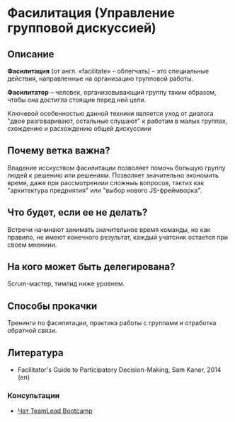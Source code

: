 # Фасилитация (Управление групповой дискуссией)
## Описание
**Фасилитация** (от англ. «facilitate» – облегчать) – это специальные действия, направленные на организацию групповой работы. 

**Фасилитатор** – человек, организовывающий группу таким образом, чтобы она достигла стоящие перед ней цели.

Ключевой особенностью данной техники является уход от диалога "двое разговаривают, остальные слушают" к работам в малых группах, схождению и расхождению общей дискуссиии     

## Почему ветка важна?
Владение исскуством фасилитации позволяет помочь большую группу людей к решению или решениям. Позволяет значительно экономить время, даже при рассмотрениии сложныъ вопросов, тактих 
как "архитектура предриятия" или "выбор нового JS-фреймворка".

## Что будет, если ее не делать?
Встречи начинают занимать значительное время команды, но как правило, не имеют конечного результат, каждый учатсник остается при своем мнениии.

## На кого может быть делегирована?
Scrum-мастер, тимлид ниже уровнем.

## Способы прокачки
Тренинги по фасилитации, практика работы с группами и отработка обратной связи.

## Литература
 - Facilitator's Guide to Participatory Decision-Making, Sam Kaner, 2014 (en)

### Консультации
- [Чат TeamLead Bootcamp](https://t.me/teamlead_bootcamp)
